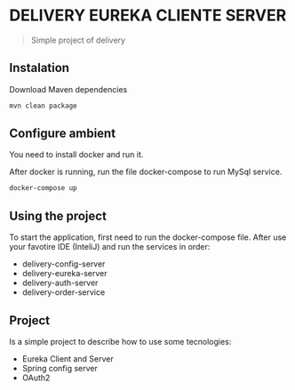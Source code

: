 # DELIVERY EUREKA CLIENTE SERVER
> Simple project of delivery


## Instalation

Download Maven dependencies

```sh
mvn clean package
```

## Configure ambient

You need to install docker and run it.

After docker is running, run the file docker-compose to run MySql service.

```sh
docker-compose up
```

## Using the project

To start the application, first need to run the docker-compose file.
After use your favotire IDE (InteliJ) and run the services in order:
 - delivery-config-server
 - delivery-eureka-server
 - delivery-auth-server
 - delivery-order-service


## Project

Is a simple project to describe how to use some tecnologies:
  - Eureka Client and Server
  - Spring config server
  - OAuth2
  
  
